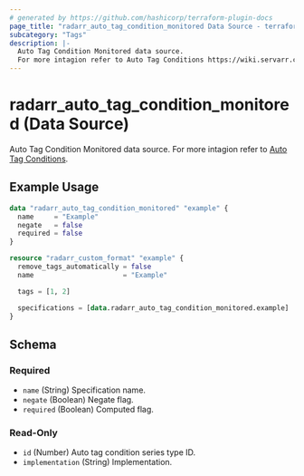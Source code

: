 ```yaml
---
# generated by https://github.com/hashicorp/terraform-plugin-docs
page_title: "radarr_auto_tag_condition_monitored Data Source - terraform-provider-radarr"
subcategory: "Tags"
description: |-
  Auto Tag Condition Monitored data source.
  For more intagion refer to Auto Tag Conditions https://wiki.servarr.com/radarr/settings#conditions.
---
```


# radarr_auto_tag_condition_monitored (Data Source)

<!-- subcategory:Tags -->
 Auto Tag Condition Monitored data source.
For more intagion refer to [Auto Tag Conditions](https://wiki.servarr.com/radarr/settings#conditions).

## Example Usage

```terraform
data "radarr_auto_tag_condition_monitored" "example" {
  name     = "Example"
  negate   = false
  required = false
}

resource "radarr_custom_format" "example" {
  remove_tags_automatically = false
  name                      = "Example"

  tags = [1, 2]

  specifications = [data.radarr_auto_tag_condition_monitored.example]
}
```

<!-- schema generated by tfplugindocs -->
## Schema

### Required

- `name` (String) Specification name.
- `negate` (Boolean) Negate flag.
- `required` (Boolean) Computed flag.

### Read-Only

- `id` (Number) Auto tag condition series type ID.
- `implementation` (String) Implementation.
